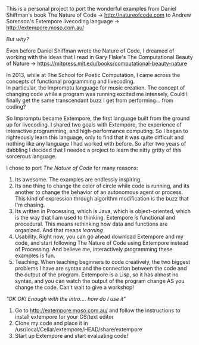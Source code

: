 This is a personal project to port the wonderful examples from Daniel Shiffman's book The Nature of Code -> http://natureofcode.com
to Andrew Sorenson's Extempore livecoding language -> http://extempore.moso.com.au/

*But why?*

Even before Daniel Shiffman wrote the Nature of Code, I dreamed of working with the ideas that I read in Gary Flake's 
The Computational Beauty of Nature -> https://mitpress.mit.edu/books/computational-beauty-nature

In 2013, while at The School for Poetic Computation, I came across the concepts of functional programming and livecoding.  
In particular, the Impromptu language for music creation.  The concept of changing code while a program was running excited me intensely, 
Could I finally get the same transcendant buzz I get from performing... from coding?

So Impromptu became Extempore, the first language built from the ground up for livecoding.  I shared two goals with Extempore,
the experience of interactive programming, and high-performance computing.  So I began to righteously learn this language, only
to find that it was quite difficult and nothing like any language I had worked with before. So after two years of dabbling I decided
that I needed a project to learn the nitty gritty of this sorcerous language.

I chose to port *The Nature of Code* for many reasons:

1. Its awesome. The examples are endlessly inspiring.
2. Its one thing to change the color of circle while code is running, and its another to change the behavior of an autonomous agent or process. This kind of expression through algorithm modification is the buzz that I'm chasing. 
3. Its written in Processing, which is Java, which is object-oriented, which is the way that I am used to thinking. Extempore is functional and procedural.  This means rethinking how data and functions are organized. And that means *learning*
4. Usability.  Right now, you can go ahead download Extempore and my code, and start following The Nature of Code using Extempore instead of Processing. And believe me, interactively programming these examples is fun.
5. Teaching. When teaching beginners to code creatively, the two biggest problems I have are syntax and the connection between the code and the output of the program.  Extempore is a Lisp, so it has almost no syntax, and you can watch the output of the program change AS you change 
the code. Can't wait to give a workshop!


*”OK OK! Enough with the intro.... how do I use it”*

1. Go to http://extempore.moso.com.au/ and follow the instructions to install extempore for your OS/text editor
2. Clone my code and place it in  /usr/local/Cellar/extempore/HEAD/share/extempore 
3. Start up Extempore and start evaluating code!
